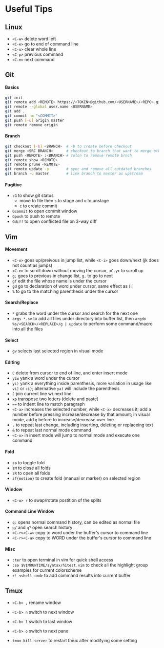 # Useful Tips

## Linux

+ `<C-w>` delete word left
+ `<C-e>` go to end of command line
+ `<C-u>` clear whole line
+ `<C-p>` previous command
+ `<C-n>` next command

## Git

#### Basics
```bash
git init
git remote add <REMOTE> https://<TOKEN>@github.com/<USERNAME>/<REPO>.git
git remote --global user.name <USERNAME>
git add .
git commit -m "<COMMIT>"
git push [-u] origin master
git remote remove origin
```

#### Branch
```bash
git checkout [-b] <BRANCH>  # -b to create before checkout
git merge <SRC BRANCH>      # checkout to branch that want to merge others first
git push <REMOTE> :<BRANCH> # colon to remove remote brnch
git remote show <REMOTE>
git remote prune <REMOTE>
git remote update -p        # sync and remove all outdated branches
git branch -u master        # link branch to master as upstream
```

#### Fugitive
+ `:G` to show git status
   + move to file then `s` to stage and `u` to unstage
   + `c` to create commit
+ `Gcommit` to open commit window
+ `Gpush` to push to remote
+ `Gdiff` to open conflicted file on 3-way diff

## Vim

#### Movement
+ `<C-o>` goes up/preivous in jump list, while `<C-i>` goes down/next (jk does not count as jumps)
+ `<C-e>` to scroll down without moving the cursor, `<C-y>` to scroll up
+ `g;` goes to previous in change list, `g,` to go to next
+ `gf` edit the file whose name is under the cursor
+ `gd` go to declaration of word under cursor, same effect as `[[`
+ `%` to go to the matching parenthesis under the cursor

#### Search/Replace
+ `*` grabs the word under the cursor and search for the next one
+ `args *.sv` to add all files under directory into buffer list, then `argdo %s/<SEARCH>/<REPLACE>/g | update` to perform some command/macro into all the files

#### Select
+ `gv` selects last selected region in visual mode

#### Editing
+ `C` delete from cursor to end of line, and enter insert mode
+ `yiw` yank a word under the cursor
+ `yi)` yank a everything inside parenthesis, more variation in usage like `vi]` or `ci}`; alternative `ya)` will include the parenthesis
+ `J` join current line w/ next line
+ `xp` transpose two letters (delete and paste)
+ `==` to indent line to match paragraph
+ `<C-a>` increases the selected number, while `<C-x>` decreases it; add a number before pressing increase/decrease by that amount; in visual mode, add `g` before to increase/decrease over line
+ `.` to repeat last change, including inserting, deleting or replaceing text
+ `&` to repeat last normal mode command
+ `<C-o>` in insert mode will jump to normal mode and execute one command

#### Fold
+ `za` to toggle fold
+ `zM` to close all folds
+ `zR` to open all folds
+ `zf{motion}` to create fold (manual or marker) on selected region

#### Window
+ `<C-w> r` to swap/rotate postition of the splits

#### Command Line Window
+ `q:` opens normal command history, can be edited as normal file
+ `q/` and `q?` open search history
+ `<C-r><C-w>` copy to word under the buffer's cursor to command line
+ `<C-r><C-a>` copy to WORD under the buffer's cursor to command line

#### Misc
+ `:ter` to open terminal in vim for quick shell access
+ `:so $VIMRUNTIME/syntax/hitest.vim` to check all the highlight group examples for current colorscheme
+ `r! <shell cmd>` to add command results into current buffer

## Tmux
+ `<C-b> ,` rename window
+ `<C-b> n` switch to next window
+ `<C-b> l` switch to last window
+ `<C-b> o` switch to next pane

+ `tmux kill-server` to restart tmux after modifying some setting

